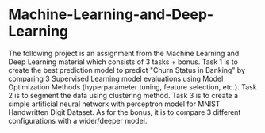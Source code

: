 # Machine-Learning-and-Deep-Learning
The following project is an assignment from the Machine Learning and Deep Learning material which consists of 3 tasks + bonus. Task 1 is to create the best prediction model to predict "Churn Status in Banking" by comparing 3 Supervised Learning model evaluations using Model Optimization Methods (hyperparameter tuning, feature selection, etc.). Task 2 is to segment the data using clustering method. Task 3 is to create a simple artificial neural network with perceptron model for MNIST Handwritten Digit Dataset. As for the bonus, it is to compare 3 different configurations with a wider/deeper model.
